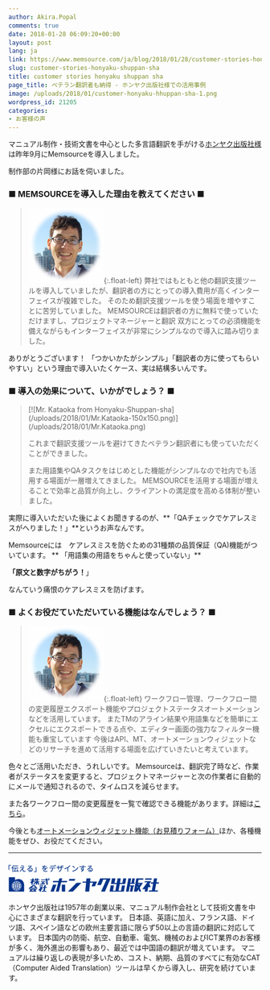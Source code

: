 ```yaml
---
author: Akira.Popal
comments: true
date: 2018-01-28 06:09:20+00:00
layout: post
lang: ja
link: https://www.memsource.com/ja/blog/2018/01/28/customer-stories-honyaku-shuppan-sha/
slug: customer-stories-honyaku-shuppan-sha
title: customer stories honyaku shuppan sha
page_title: ベテラン翻訳者も納得 - ホンヤク出版社様での活用事例
image: /uploads/2018/01/customer-honyaku-hhuppan-sha-1.png
wordpress_id: 21205
categories:
- お客様の声
---
```


マニュアル制作・技術文書を中心とした多言語翻訳を手がける[ホンヤク出版社様](https://www.honyaku-shuppan-sha.co.jp/)は昨年9月にMemsourceを導入しました。

制作部の片岡様にお話を伺いました。

<!-- more -->

### ■ MEMSOURCEを導入した理由を教えてください ■

> [![Mr. Kataoka from Honyaku-Shuppan-sha](/uploads/2018/01/Mr.Kataoka-150x150.png)](/uploads/2018/01/Mr.Kataoka.png){:.float-left} 弊社ではもともと他の翻訳支援ツールを導入していましたが、翻訳者の方にとっての導入費用が高くインターフェイスが複雑でした。 そのため翻訳支援ツールを使う場面を増やすことに苦労していました。 MEMSOURCEは翻訳者の方に無料で使っていただけますし、プロジェクトマネージャーと翻訳 双方にとっての必須機能を備えながらもインターフェイスが非常にシンプルなので導入に踏み切りました。


ありがとうございます！ 「つかいかたがシンプル」「翻訳者の方に使ってもらいやすい」という理由で導入いたくケース、実は結構多いんです。


### ■ 導入の効果について、いかがでしょう？ ■


<blockquote>[![Mr. Kataoka from Honyaku-Shuppan-sha](/uploads/2018/01/Mr.Kataoka-150x150.png)](/uploads/2018/01/Mr.Kataoka.png)

これまで翻訳支援ツールを避けてきたベテラン翻訳者にも使っていただくことができました。

また用語集やQAタスクをはじめとした機能がシンプルなので社内でも活用する場面が一層増えてきました。
MEMSOURCEを活用する場面が増えることで効率と品質が向上し、クライアントの満足度を高める体制が整いました。</blockquote>




実際に導入いただいた後によくお聞きするのが、**「QAチェックでケアレスミスがへりました！」**というお声なんです。

Memsourceには　ケアレスミスを防ぐための31種類の品質保証（QA)機能がついています。
**
「用語集の用語をちゃんと使っていない」**

**「原文と数字がちがう！**」

なんていう痛恨のケアレスミスを防げます。


### ■ よくお役だていただいている機能はなんでしょう？ ■


> [![Mr. Kataoka from Honyaku-Shuppan-sha](/uploads/2018/01/Mr.Kataoka-150x150.png)](/uploads/2018/01/Mr.Kataoka.png){:.float-left} ワークフロー管理、ワークフロー間の変更履歴エクスポート機能やプロジェクトステータスオートメーションなどを活用しています。 またTMのアライン結果や用語集などを簡単にエクセルにエクスポートできる点や、エディター画面の強力なフィルター機能も重宝しています 今後はAPI、MT、オートメーションウィジェットなどのリサーチを進めて活用する場面を広げていきたいと考えています。


色々とご活用いただき、うれしいです。 Memsourceは、翻訳完了時など、作業者がステータスを変更すると、プロジェクトマネージャーと次の作業者に自動的にメールで通知されるので、タイムロスを減らせます。

また各ワークフロー間の変更履歴を一覧で確認できる機能があります。詳細は[こちら](https://www.memsource.com/ja/blog/2017/11/30/export-workflow-changes/)。


今後とも[オートメーションウィジェット機能（お見積りフォーム）](https://www.memsource.com/ja/blog/2016/09/05/automationwidget/)ほか、各種機能をぜひ、お役だてください。

---------------------------------------------------------------------------


### [![ホンヤク出版社](/uploads/2018/01/Honyaku-shuppan-sha-logo-300x54.png)](https://www.honyaku-shuppan-sha.co.jp/)


ホンヤク出版社は1957年の創業以来、マニュアル制作会社として技術文書を中心にさまざまな翻訳を行っています。
日本語、英語に加え、フランス語、ドイツ語、スペイン語などの欧州主要言語に限らず50以上の言語の翻訳に対応しています。
日本国内の防衛、航空、自動車、電気、機械のおよびICT業界のお客様が多く、海外進出の影響もあり、最近では中国語の翻訳が増えています。
マニュアルは繰り返しの表現が多いため、コスト、納期、品質のすべてに有効なCAT（Computer Aided Translation）ツールは早くから導入し、研究を続けています。
